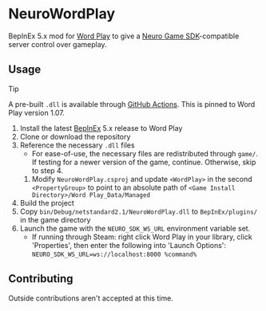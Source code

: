 # NeuroWordPlay

BepInEx 5.x mod for [Word Play][WordPlay] to give a [Neuro Game SDK][NeuroGameSDK]-compatible server control over gameplay.

## Usage

> [!TIP]
> A pre-built `.dll` is available through [GitHub Actions](GitHubActions). This is pinned to Word Play version 1.07.

1. Install the latest [BepInEx][BepInExReleases] 5.x release to Word Play
2. Clone or download the repository
3. Reference the necessary `.dll` files
    - For ease-of-use, the necessary files are redistributed through `game/`.
      If testing for a newer version of the game, continue. Otherwise, skip to step 4.
    1. Modify `NeuroWordPlay.csproj` and update `<WordPlay>` in the second `<PropertyGroup>` to point to an absolute path of `<Game Install Directory>/Word Play_Data/Managed`
4. Build the project
5. Copy `bin/Debug/netstandard2.1/NeuroWordPlay.dll` to `BepInEx/plugins/` in the game directory
6. Launch the game with the `NEURO_SDK_WS_URL` environment variable set.
    - If running through Steam: right click Word Play in your library, click 'Properties', then enter the following into 'Launch Options': `NEURO_SDK_WS_URL=ws://localhost:8000 %command%`

## Contributing

Outside contributions aren't accepted at this time.

[WordPlay]: https://store.steampowered.com/app/3586660/Word_Play/
[NeuroGameSDK]: https://github.com/VedalAI/neuro-game-sdk
[GitHubActions]: https://github.com/VanillaSixtySix/NeuroWordPlay/actions/workflows/build.yml
[BepInExReleases]: https://github.com/BepInEx/BepInEx/releases/
